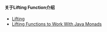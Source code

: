 ## 

#### 关于Lifting Function介绍
* [Lifting](https://wiki.haskell.org/Lifting)
* [Lifting Functions to Work With Java Monads](https://dzone.com/articles/lifting-functions-to-work-with-monads-in-java)
